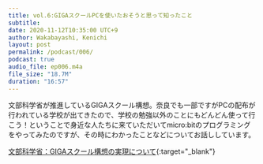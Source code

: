 ```yaml
---
title: vol.6:GIGAスクールPCを使いたおそうと思って知ったこと
subtitle: 
date: 2020-11-12T10:35:00 UTC+9
author: Wakabayashi, Kenichi
layout: post
permalink: /podcast/006/
podcast: true
audio_file: ep006.m4a
file_size: "18.7M"
duration: "16:57"
---
```

文部科学省が推進しているGIGAスクール構想。奈良でも一部ですがPCの配布が行われている学校が出てきたので、学校の勉強以外のことにもどんどん使って行こう！ということで身近な人たちに来ていただいてmicro:bitのプログラミングをやってみたのですが、その時にわかったことなどについてお話ししています。

[文部科学省：GIGAスクール構想の実現について](https://www.mext.go.jp/a_menu/other/index_00001.htm){:target="_blank"}
